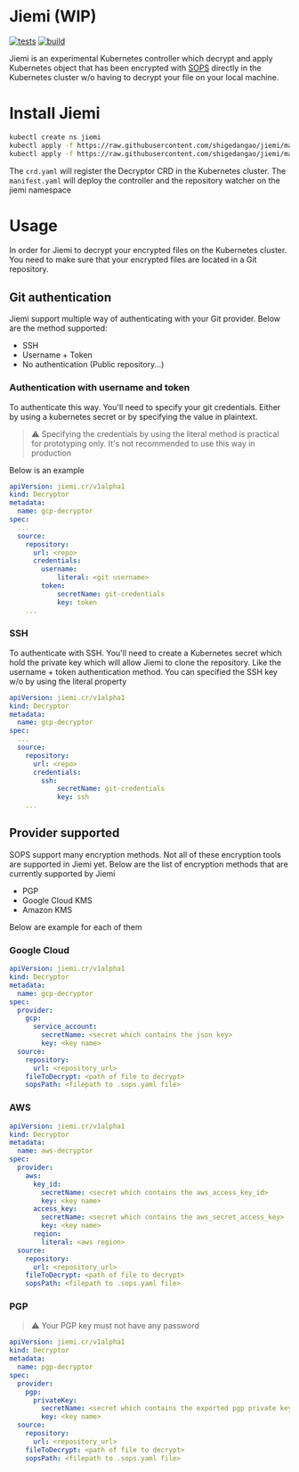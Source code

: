 # Jiemi (WIP)

[![tests](https://github.com/shigedangao/jiemi/actions/workflows/ci.yaml/badge.svg)](https://github.com/shigedangao/jiemi/actions/workflows/ci.yaml)
[![build](https://github.com/shigedangao/jiemi/actions/workflows/docker.yaml/badge.svg)](https://github.com/shigedangao/jiemi/actions/workflows/docker.yaml)

Jiemi is an experimental Kubernetes controller which decrypt and apply Kubernetes object that has been encrypted with [SOPS](https://github.com/mozilla/sops)
directly in the Kubernetes cluster w/o having to decrypt your file on your local machine.

# Install Jiemi

```bash
kubectl create ns jiemi
kubectl apply -f https://raw.githubusercontent.com/shigedangao/jiemi/main/manifest/crd.yaml
kubectl apply -f https://raw.githubusercontent.com/shigedangao/jiemi/main/manifest/manifest.yaml
```

The ```crd.yaml``` will register the Decryptor CRD in the Kubernetes cluster. The ```manifest.yaml``` will deploy the controller and the repository watcher on the jiemi namespace

# Usage

In order for Jiemi to decrypt your encrypted files on the Kubernetes cluster. You need to make sure that your encrypted files are located in a Git repository.

## Git authentication

Jiemi support multiple way of authenticating with your Git provider. Below are the method supported:

- SSH
- Username + Token
- No authentication (Public repository...)

### Authentication with username and token

To authenticate this way. You'll need to specify your git credentials. Either by using a kubernetes secret or by specifying the value in plaintext. 

> ⚠️ Specifying the credentials by using the literal method is practical for prototyping only. It's not recommended to use this way in production

Below is an example

```yaml
apiVersion: jiemi.cr/v1alpha1
kind: Decryptor
metadata:
  name: gcp-decryptor
spec:
  ...
  source:
    repository:
      url: <repo>
      credentials:
        username:
            literal: <git username>
        token:
            secretName: git-credentials
            key: token
    ...
```

### SSH

To authenticate with SSH. You'll need to create a Kubernetes secret which hold the private key which will allow Jiemi to clone the repository. Like the username + token authentication method. You can specified the SSH key w/o by using the literal property

```yaml
apiVersion: jiemi.cr/v1alpha1
kind: Decryptor
metadata:
  name: gcp-decryptor
spec:
  ...
  source:
    repository:
      url: <repo>
      credentials:
        ssh:
            secretName: git-credentials
            key: ssh
    ...
```

## Provider supported

SOPS support many encryption methods. Not all of these encryption tools are supported in Jiemi yet. Below are the list of encryption methods that are currently supported by Jiemi

- PGP
- Google Cloud KMS
- Amazon KMS

Below are example for each of them

### Google Cloud

```yaml
apiVersion: jiemi.cr/v1alpha1
kind: Decryptor
metadata:
  name: gcp-decryptor
spec:
  provider:
    gcp:
      service_account:
        secretName: <secret which contains the json key>
        key: <key name>
  source:
    repository:
      url: <repository_url>
    fileToDecrypt: <path of file to decrypt>
    sopsPath: <filepath to .sops.yaml file>
```

### AWS

```yaml
apiVersion: jiemi.cr/v1alpha1
kind: Decryptor
metadata:
  name: aws-decryptor
spec:
  provider:
    aws:
      key_id:
        secretName: <secret which contains the aws_access_key_id>
        key: <key name>
      access_key:
        secretName: <secret which contains the aws_secret_access_key>
        key: <key name>
      region:
        literal: <aws region>
  source:
    repository:
      url: <repository_url>
    fileToDecrypt: <path of file to decrypt>
    sopsPath: <filepath to .sops.yaml file>
```

### PGP

> ⚠️ Your PGP key must not have any password

```yaml
apiVersion: jiemi.cr/v1alpha1
kind: Decryptor
metadata:
  name: pgp-decryptor
spec:
  provider:
    pgp:
      privateKey:
        secretName: <secret which contains the exported pgp private key>
        key: <key name>
  source:
    repository:
      url: <repository_url>
    fileToDecrypt: <path of file to decrypt>
    sopsPath: <filepath to .sops.yaml file>
```
